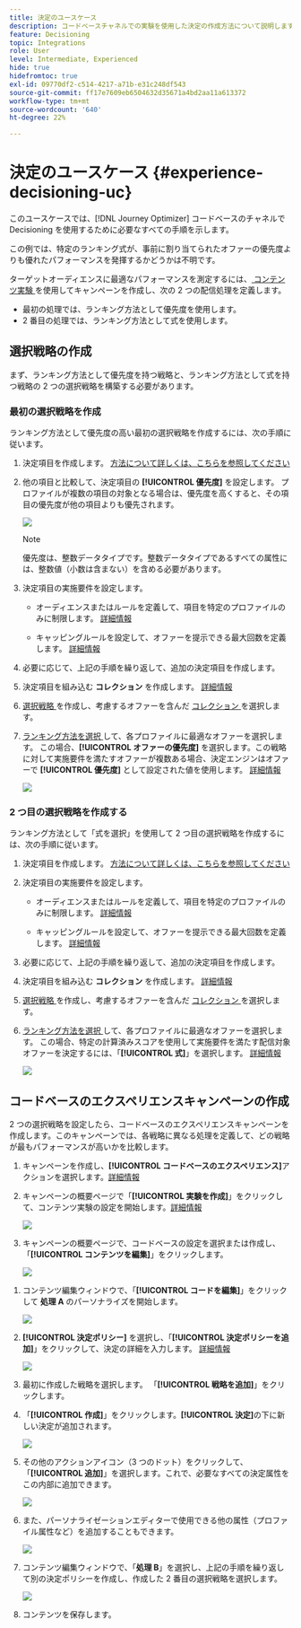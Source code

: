 ```yaml
---
title: 決定のユースケース
description: コードベースチャネルでの実験を使用した決定の作成方法について説明します。
feature: Decisioning
topic: Integrations
role: User
level: Intermediate, Experienced
hide: true
hidefromtoc: true
exl-id: 09770df2-c514-4217-a71b-e31c248df543
source-git-commit: ff17e7609eb6504632d35671a4bd2aa11a613372
workflow-type: tm+mt
source-wordcount: '640'
ht-degree: 22%

---
```


# 決定のユースケース {#experience-decisioning-uc}

このユースケースでは、[!DNL Journey Optimizer] コードベースのチャネルで Decisioning を使用するために必要なすべての手順を示します。

この例では、特定のランキング式が、事前に割り当てられたオファーの優先度よりも優れたパフォーマンスを発揮するかどうかは不明です。

ターゲットオーディエンスに最適なパフォーマンスを測定するには、[ コンテンツ実験 ](../content-management/content-experiment.md) を使用してキャンペーンを作成し、次の 2 つの配信処理を定義します。

* 最初の処理では、ランキング方法として優先度を使用します。
* 2 番目の処理では、ランキング方法として式を使用します。

## 選択戦略の作成

まず、ランキング方法として優先度を持つ戦略と、ランキング方法として式を持つ戦略の 2 つの選択戦略を構築する必要があります。

### 最初の選択戦略を作成

ランキング方法として優先度の高い最初の選択戦略を作成するには、次の手順に従います。

1. 決定項目を作成します。 [方法について詳しくは、こちらを参照してください](items.md)

1. 他の項目と比較して、決定項目の **[!UICONTROL 優先度]** を設定します。 プロファイルが複数の項目の対象となる場合は、優先度を高くすると、その項目の優先度が他の項目よりも優先されます。

   ![](assets/exd-uc-item-priority.png)

   >[!NOTE]
   >
   >優先度は、整数データタイプです。整数データタイプであるすべての属性には、整数値（小数は含まない）を含める必要があります。

1. 決定項目の実施要件を設定します。

   * オーディエンスまたはルールを定義して、項目を特定のプロファイルのみに制限します。 [詳細情報](items.md#eligibility)

   * キャッピングルールを設定して、オファーを提示できる最大回数を定義します。 [詳細情報](items.md#capping)

1. 必要に応じて、上記の手順を繰り返して、追加の決定項目を作成します。

1. 決定項目を組み込む **コレクション** を作成します。 [詳細情報](collections.md)

1. [ 選択戦略 ](selection-strategies.md#create-selection-strategy) を作成し、考慮するオファーを含んだ [ コレクション ](collections.md) を選択します。

1. [ ランキング方法を選択 ](#select-ranking-method) して、各プロファイルに最適なオファーを選択します。 この場合、**[!UICONTROL オファーの優先度]** を選択します。この戦略に対して実施要件を満たすオファーが複数ある場合、決定エンジンはオファーで **[!UICONTROL 優先度]** として設定された値を使用します。 [詳細情報](selection-strategies.md#offer-priority)

   ![](assets/exd-uc-strategy-priority.png)

### 2 つ目の選択戦略を作成する

ランキング方法として「式を選択」を使用して 2 つ目の選択戦略を作成するには、次の手順に従います。

1. 決定項目を作成します。 [方法について詳しくは、こちらを参照してください](items.md)

   <!--1. Set the same **[!UICONTROL Priority]** as for the first decision item. TBC?-->

1. 決定項目の実施要件を設定します。

   * オーディエンスまたはルールを定義して、項目を特定のプロファイルのみに制限します。 [詳細情報](items.md#eligibility)

   * キャッピングルールを設定して、オファーを提示できる最大回数を定義します。 [詳細情報](items.md#capping)

1. 必要に応じて、上記の手順を繰り返して、追加の決定項目を作成します。

1. 決定項目を組み込む **コレクション** を作成します。 [詳細情報](collections.md)

1. [ 選択戦略 ](selection-strategies.md#create-selection-strategy) を作成し、考慮するオファーを含んだ [ コレクション ](collections.md) を選択します。

1. [ ランキング方法を選択 ](#select-ranking-method) して、各プロファイルに最適なオファーを選択します。 この場合、特定の計算済みスコアを使用して実施要件を満たす配信対象オファーを決定するには、「**[!UICONTROL 式]**」を選択します。 [詳細情報](selection-strategies.md#ranking-formula)

   ![](assets/exd-uc-strategy-formula.png)

## コードベースのエクスペリエンスキャンペーンの作成

<!--To present the best dynamic offer and experience to your visitors on your website or mobile app, add a decision policy to a code-based campaign.

Define two delivery treatments each containing a different decision policy.-->

2 つの選択戦略を設定したら、コードベースのエクスペリエンスキャンペーンを作成します。このキャンペーンでは、各戦略に異なる処理を定義して、どの戦略が最もパフォーマンスが高いかを比較します。

1. キャンペーンを作成し、**[!UICONTROL コードベースのエクスペリエンス]**&#x200B;アクションを選択します。[詳細情報](../code-based/create-code-based.md)

1. キャンペーンの概要ページで「**[!UICONTROL 実験を作成]**」をクリックして、コンテンツ実験の設定を開始します。[詳細情報](../content-management/content-experiment.md)

   ![](assets/exd-uc-create-experiment.png)

1. キャンペーンの概要ページで、コードベースの設定を選択または作成し、「**[!UICONTROL コンテンツを編集]**」をクリックします。

   ![](assets/exd-uc-edit-cbe-content.png)

<!--1. Sart personalizing **Treatment A** by clicking **[!UICONTROL Create]**.

    ![](assets/exd-uc-create-treatment-a.png)-->

1. コンテンツ編集ウィンドウで、「**[!UICONTROL コードを編集]**」をクリックして **処理 A** のパーソナライズを開始します。

   ![](assets/exd-uc-experiment-treatment-a.png)

1. **[!UICONTROL 決定ポリシー]** を選択し、「**[!UICONTROL 決定ポリシーを追加]**」をクリックして、決定の詳細を入力します。 [詳細情報](create-decision.md)

   ![](assets/decision-code-based-create.png)

1. 最初に作成した戦略を選択します。 「**[!UICONTROL 戦略を追加]**」をクリックします。

1. 「**[!UICONTROL 作成]**」をクリックします。**[!UICONTROL 決定]**&#x200B;の下に新しい決定が追加されます。

   ![](assets/decision-code-based-decision-added.png)

1. その他のアクションアイコン（3 つのドット）をクリックして、「**[!UICONTROL 追加]**」を選択します。これで、必要なすべての決定属性をこの内部に追加できます。

   ![](assets/decision-code-based-add-decision.png)

1. また、パーソナライゼーションエディターで使用できる他の属性（プロファイル属性など）を追加することもできます。

   ![](assets/decision-code-based-decision-profile-attribute.png)

1. コンテンツ編集ウィンドウで、「**処理 B**」を選択し、上記の手順を繰り返して別の決定ポリシーを作成し、作成した 2 番目の選択戦略を選択します。

   ![](assets/exd-uc-experiment-treatment-b.png)

1. コンテンツを保存します。

